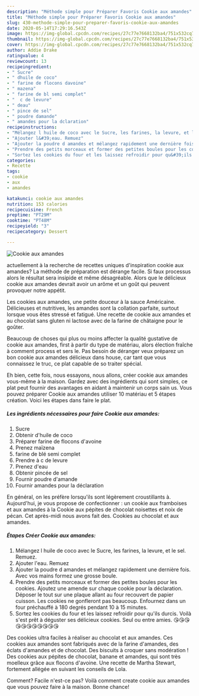 ```yaml
---
description: "Méthode simple pour Préparer Favoris Cookie aux amandes"
title: "Méthode simple pour Préparer Favoris Cookie aux amandes"
slug: 430-methode-simple-pour-preparer-favoris-cookie-aux-amandes
date: 2020-05-14T17:29:16.543Z
image: https://img-global.cpcdn.com/recipes/27c77e7668132ba4/751x532cq70/cookie-aux-amandes-photo-principale-de-la-recette.jpg
thumbnail: https://img-global.cpcdn.com/recipes/27c77e7668132ba4/751x532cq70/cookie-aux-amandes-photo-principale-de-la-recette.jpg
cover: https://img-global.cpcdn.com/recipes/27c77e7668132ba4/751x532cq70/cookie-aux-amandes-photo-principale-de-la-recette.jpg
author: Addie Drake
ratingvalue: 4
reviewcount: 13
recipeingredient:
- " Sucre"
- " dhuile de coco"
- " farine de flocons davoine"
- " mazena"
- " farine de bl semi complet"
- "  c de levure"
- " deau"
- " pince de sel"
- " poudre damande"
- " amandes pour la dclaration"
recipeinstructions:
- "Mélangez l huile de coco avec le Sucre, les farines, la levure, et le sel. Remuez."
- "Ajouter l&#39;eau. Remuez"
- "Ajouter la poudre d amandes et mélangez rapidement une dernière fois. Avec vos mains formez une grosse boule."
- "Prendre des petits morceaux et former des petites boules pour les cookies. Ajoutez une amende sur chaque cookie pour la déclaration. Déposer le tout sur une plaque allant au four recouvert de papier cuisson. Les cookies ne gonfleront pas beaucoup. Enfournez dans un four préchauffé à 180 degrés pendant 10 à 15 minutes."
- "Sortez les cookies du four et les laissez refroidir pour qu&#39;ils durcis. Voilà s&#39;est prêt à déguster ses délicieux cookies. Seul ou entre amies. 😘😘😘😘😘😘😘😘😘😘😘"
categories:
- Recette
tags:
- cookie
- aux
- amandes

katakunci: cookie aux amandes 
nutrition: 153 calories
recipecuisine: French
preptime: "PT29M"
cooktime: "PT48M"
recipeyield: "3"
recipecategory: Dessert

---
```



![Cookie aux amandes](https://img-global.cpcdn.com/recipes/27c77e7668132ba4/751x532cq70/cookie-aux-amandes-photo-principale-de-la-recette.jpg)

actuellement à la recherche de recettes uniques d'inspiration cookie aux amandes? La méthode de préparation est dérange facile. Si faux processus alors le résultat sera insipide et même désagréable. Alors que le délicieux cookie aux amandes devrait avoir un arôme et un goût qui peuvent provoquer notre appétit.

Les cookies aux amandes, une petite douceur à la sauce Américaine. Délicieuses et nutritives, les amandes sont la collation parfaite, surtout lorsque vous êtes stressé et fatigué. Une recette de cookie aux amandes et au chocolat sans gluten ni lactose avec de la farine de châtaigne pour le goûter.

Beaucoup de choses qui plus ou moins affecter la qualité gustative de cookie aux amandes, first à partir du type de matériau, alors élection fraîche à comment process et sers le. Pas besoin de déranger veux préparez un bon cookie aux amandes délicieux dans house, car tant que vous connaissez le truc, ce plat capable de so traiter spécial.


Eh bien, cette fois, nous essayons, nous allons, créer cookie aux amandes vous-même à la maison. Gardez avec des ingrédients qui sont simples, ce plat peut fournir des avantages en aidant à maintenir un corps sain us. Vous pouvez préparer Cookie aux amandes utiliser 10 matériau et 5 étapes création. Voici les étapes dans faire le plat.

<!--inarticleads1-->

##### Les ingrédients nécessaires pour faire Cookie aux amandes:

1.   Sucre
1. Obtenir  d&#39;huile de coco
1. Préparer  farine de flocons d&#39;avoine
1. Prenez  maïzena
1.   farine de blé semi complet
1. Prendre  à c de levure
1. Prenez  d&#39;eau
1. Obtenir  pincée de sel
1. Fournir  poudre d&#39;amande
1. Fournir  amandes pour la déclaration


En général, on les préfère lorsqu&#39;ils sont légèrement croustillants à. Aujourd&#39;hui, je vous propose de confectionner : un cookie aux framboises et aux amandes à la Cookie aux pépites de chocolat noisettes et noix de pécan. Cet après-midi nous avons fait des. Cookies au chocolat et aux amandes. 

<!--inarticleads2-->

##### Étapes Créer Cookie aux amandes:

1. Mélangez l huile de coco avec le Sucre, les farines, la levure, et le sel. Remuez.
1. Ajouter l&#39;eau. Remuez
1. Ajouter la poudre d amandes et mélangez rapidement une dernière fois. Avec vos mains formez une grosse boule.
1. Prendre des petits morceaux et former des petites boules pour les cookies. Ajoutez une amende sur chaque cookie pour la déclaration. Déposer le tout sur une plaque allant au four recouvert de papier cuisson. Les cookies ne gonfleront pas beaucoup. Enfournez dans un four préchauffé à 180 degrés pendant 10 à 15 minutes.
1. Sortez les cookies du four et les laissez refroidir pour qu&#39;ils durcis. Voilà s&#39;est prêt à déguster ses délicieux cookies. Seul ou entre amies. 😘😘😘😘😘😘😘😘😘😘😘


Des cookies ultra faciles à réaliser au chocolat et aux amandes. Ces cookies aux amandes sont fabriqués avec de la farine d&#39;amandes, des éclats d&#39;amandes et de chocolat. Des biscuits à croquer sans modération ! Des cookies aux pépites de chocolat, banane et amandes, qui sont très moelleux grâce aux flocons d&#39;avoine. Une recette de Martha Stewart, fortement allégée en suivant les conseils de Lola. 


Comment? Facile n'est-ce pas? Voilà comment create cookie aux amandes que vous pouvez faire à la maison. Bonne chance!
